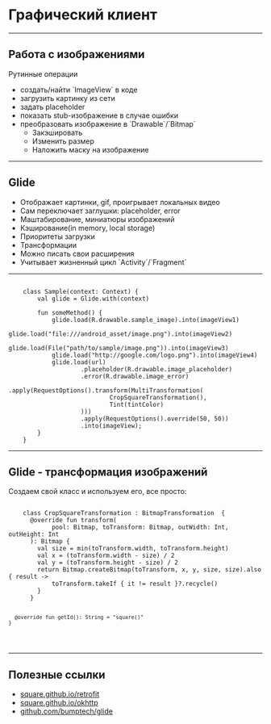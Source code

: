 <!-- .slide:    data-background-color="#699f00" -->
<!-- .slide:    class="center center-horizontal" -->
<!-- .slide:    data-transition="convex" -->

# Графический клиент

---

## Работа с изображениями

Рутинные операции

<ul>
    <li class="fragment" data-fragment-index="1">создать/найти `ImageView` в коде</li>
    <li class="fragment" data-fragment-index="2">загрузить картинку из сети</li>
    <li class="fragment" data-fragment-index="3">задать placeholder</li>
    <li class="fragment" data-fragment-index="4">показать stub-изображение в случае ошибки</li>
    <li class="fragment" data-fragment-index="5">преобразовать изображение в `Drawable`/`Bitmap`
        <ul class="nested">
            <li class="fragment" data-fragment-index="6">Закэшировать</li>
            <li class="fragment" data-fragment-index="7">Изменить размер</li>
            <li class="fragment" data-fragment-index="8">Наложить маску на изображение</li>
        </ul>
    </li>
</ul>

---

## Glide

<ul>
<li class="fragment" data-fragment-index="1">Отображает картинки, gif, проигрывает локальных видео</li>
<li class="fragment" data-fragment-index="2">Сам переключает заглушки: placeholder, error</li>
<li class="fragment" data-fragment-index="3">Маштабирование, миниатюры изображений</li>
<li class="fragment" data-fragment-index="4">Кэширование(in memory, local storage)</li>
<li class="fragment" data-fragment-index="5">Приоритеты загрузки</li>
<li class="fragment" data-fragment-index="6">Трансформации</li>
<li class="fragment" data-fragment-index="7">Можно писать свои расширения</li>
<li class="fragment" data-fragment-index="8">Учитывает жизненный цикл `Activity`/`Fragment`</li>
</ul>

---

<pre><code class="kotlin" data-trim data-noescape>
    class Sample(context: Context) {
        val glide = Glide.with(context)

        fun someMethod() {
            <span class="fragment highlight-current-blue" data-fragment-index="1">glide.load(R.drawable.sample_image).into(imageView1) </span>
            <span class="fragment highlight-current-blue" data-fragment-index="2">glide.load("file:///android_asset/image.png").into(imageView2) </span>
            <span class="fragment highlight-current-blue" data-fragment-index="3">glide.load(File("path/to/sample/image.png")).into(imageView3) </span>
            <span class="fragment highlight-current-blue" data-fragment-index="4">glide.load("http://google.com/logo.png").into(imageView4) </span>            
            <span class="fragment highlight-current-blue" data-fragment-index="5">glide.load(url) 
                    .placeholder(R.drawable.image_placeholder)
                    .error(R.drawable.image_error)
                    .apply(RequestOptions().transform(MultiTransformation(
                            CropSquareTransformation(),
                            Tint(tintColor)
                    )))
                    .apply(RequestOptions().override(50, 50))
                    .into(imageView); </span>
        }
    }
</code></pre>

---

## Glide - трансформация изображений
Создаем свой класс и используем его, все просто:

<div>
<pre><code class="kotlin" data-trim data-noescape>
    class CropSquareTransformation : BitmapTransformation  {
      @override fun transform(
            pool: Bitmap, toTransform: Bitmap, outWidth: Int, outHeight: Int
      ): Bitmap {
        val size = min(toTransform.width, toTransform.height)
        val x = (toTransform.width - size) / 2
        val y = (toTransform.height - size) / 2
        return Bitmap.createBitmap(toTransform, x, y, size, size).also { result ->
            toTransform.takeIf { it != result }?.recycle() 
        }
      }

      @override fun getId(): String = "square()"
    }

</code></pre>
</div>

---

## Полезные ссылки

- [square.github.io/retrofit](http://square.github.io/retrofit/)
- [square.github.io/okhttp](http://square.github.io/okhttp/)
- [github.com/bumptech/glide](https://github.com/bumptech/glide)
